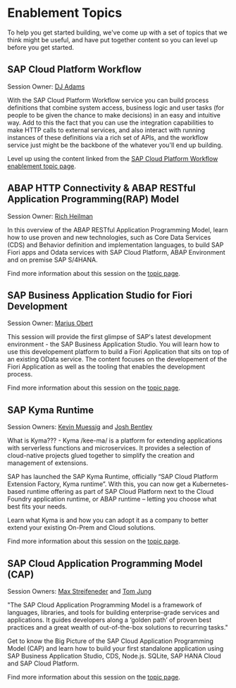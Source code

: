 # Enablement Topics

To help you get started building, we've come up with a set of topics that we think might be useful, and have put together content so you can
level up before you get started. 

## SAP Cloud Platform Workflow

Session Owner: [DJ Adams](https://github.com/qmacro)

With the SAP Cloud Platform Workflow service you can build process definitions that combine system access, business logic and user tasks (for people to be given the chance to make decisions) in an easy and intuitive way. Add to this the fact that you can use the integration capabilities to make HTTP calls to external services, and also interact with running instances of these definitions via a rich set of APIs, and the workflow service just might be the backbone of the whatever you'll end up building.

Level up using the content linked from the [SAP Cloud Platform Workflow enablement topic page](./workflow/readme.md).

## ABAP HTTP Connectivity & ABAP RESTful Application Programming(RAP) Model

Session Owner: [Rich Heilman](https://github.com/rich-heilman)

In this overview of the ABAP RESTful Application Programming Model, learn how to use proven and new technologies, such as Core Data Services (CDS) and Behavior definition and implementation languages, to build SAP Fiori apps and Odata services with SAP Cloud Platform, ABAP Environment and on premise SAP S/4HANA.

Find more information about this session on the [topic page](./abap/readme.md).

## SAP Business Application Studio for Fiori Development

Session Owner: [Marius Obert](https://github.com/IObert)

This session will provide the first glimpse of SAP's latest development environment - the SAP Business Application Studio. You will learn how to use this developement platform to build a Fiori Application that sits on top of an existing OData service. The content focuses on the developement of the Fiori Application as well as the tooling that enables the development process. 

Find more information about this session on the [topic page](./appstudio/readme.md).

## SAP Kyma Runtime

Session Owners:  [Kevin Muessig](https://github.com/KevinMuessig) and [Josh Bentley](https://github.com/jarjarbentley)

What is Kyma??? - Kyma /kee-ma/ is a platform for extending applications with serverless functions and microservices. It provides a selection of cloud-native projects glued together to simplify the creation and management of extensions.  

SAP has launched the SAP Kyma Runtime, officially “SAP Cloud Platform Extension Factory, Kyma runtime”. With this, you can now get a Kubernetes-based runtime offering as part of SAP Cloud Platform next to the Cloud Foundry application runtime, or ABAP runtime – letting you choose what best fits your needs.

Learn what Kyma is and how you can adopt it as a company to better extend your existing On-Prem and Cloud solutions.

Find more information about this session on the [topic page](./kyma/readme.md).

## SAP Cloud Application Programming Model (CAP)

Session Owners:  [Max Streifeneder](https://github.com/maxtreifeneder) and [Tom Jung](https://github.com/jung-thomas)

"The SAP Cloud Application Programming Model is a framework of languages, libraries, and tools for building enterprise-grade services and applications. It guides developers along a ‘golden path’ of proven best practices and a great wealth of out-of-the-box solutions to recurring tasks."

Get to know the Big Picture of the SAP Cloud Application Programming Model (CAP) and learn how to build your first standalone application using SAP Business Application Studio, CDS, Node.js. SQLite, SAP HANA Cloud and SAP Cloud Platform. 

Find more information about this session on the [topic page](./cap/readme.md).
